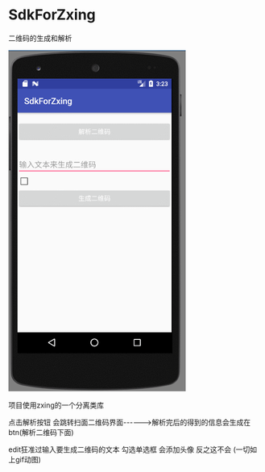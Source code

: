 # SdkForZxing
二维码的生成和解析

![image](https://github.com/SoulLines/SdkForZxing/blob/master/screen/zxing.gif)


项目使用zxing的一个分离类库

点击解析按钮 会跳转扫面二维码界面------>解析完后的得到的信息会生成在btn(解析二维码下面)

edit狂准过输入要生成二维码的文本 勾选单选框 会添加头像 反之这不会 (一切如上gif动图)
